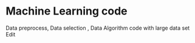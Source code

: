 # Machine Learning code
Data preprocess, Data selection , Data Algorithm code with large data set Edit
